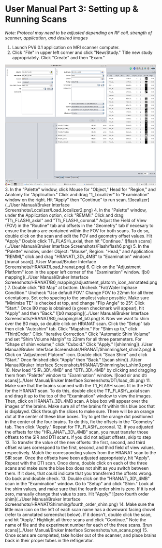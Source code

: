 # User Manual Part 3: Setting up & Running Scans  
*Note: Protocol may need to be adjusted depending on RF coil, strength of scanner, application, and desired images*

1. Launch PV6 0.1 application on MRI scanner computer.
2. Click "File" in upper left corner and click "New/Study." Title new study appropriately. Click "Create" and then "Exam." 
<img src="https://github.com/remmi-toolbox/Documentation/blob/master/03-setting-up-scans/Bruker_Interface_Screenshots/Naming_scan.png" width="500" height="400">
3. In the "Palette" window, click Mouse for "Object," Head for "Region," and Anatomy for "Application." Click and drag "1_Localizer" to "Examination" window on the right. Hit "Apply" then "Continue" to run scan. ![localizer](../User Manual/Bruker Interface Screenshots/Localizer/Load_localizer2.png) 
4. In the "Palette" window, under the Application option, click "REMMI." Click and drag "T1\_FLASH\_axial" and "T1\_FLASH\_coronal." Adjust the Field of View (FOV) in the "Routine" tab and offsets in the "Geometry" tab if necesary to ensure the brains are contained within the FOV for both scans. To do so, double click on the scan and edit the FOV and geometry offset values. Hit "Apply." Double click T1\_FLASH\_axial, then hit "Continue." ![flash scans](../User Manual/Bruker Interface Screenshots/Flash/flash6.png) 
5. In the "Palette" window, under Object: "Mouse", Region: "Head," and Application: "REMMI," click and drag "HRANAT\_3D\_4MB" to "Examination" window.![hranat scan](../User Manual/Bruker Interface Screenshots/HRANAT/Load_hranat.png) 
6. Click on the "Adjustment Platform" icon in the upper left corner of the "Examination" window. ![b0 mapping](../User Manual/Bruker Interface Screenshots/HRANAT/B0_mapping/adjustment_platorm_icon_annotated.png) 
7. Double click "B0 Map" at bottom. Uncheck "Fat/Water Inphase Condition." Uncheck "Use default FOV." Change FOV to 22mm for all three orientations. Set echo spacing to the smallest value possible. Make sure "Minimize TE" is checked at top, and change "Flip Angle" to 25°. Click "Start." Once B0 map is obtained (a green checkmark will appear), hit "Apply" and then "Back." ![b0 mapping](../User Manual/Bruker Interface Screenshots/HRANAT/B0_mapping/set_b0.png) 
8. Now we want to shim over the B0 map, so double click on HRANAT scan. Click the "Setup" tab then click "Autoshim" tab. Click "Mapshim." For "Shim up to," click "ThirdOrder." Click "Iterative Correction." Click "Automatic Shim Volume" and set "Shim Volume Margin" to 22mm for all three parameters. For "Shape of shim volume," click "Cuboid." Click "Apply." ![shimming](../User Manual/Bruker Interface Screenshots/HRANAT/Shimming/set_shim2.png) 
9. Click on "Adjustment Platorm" icon. Double click "Scan Shim" and click "Start." Once finished click "Apply" then "Back." ![scan shim](../User Manual/Bruker Interface Screenshots/HRANAT/Shimming/set_shim3.png)
10. Now load "SIR\_3D\_4MB" and "DTI\_3D\_4MB" by clicking and dragging them from "Palette" window to "Examination" window. ![load sir and dti scans](../User Manual/Bruker Interface Screenshots/DTI/load_dti.png)
11. Make sure that the brains scanned with the T1_FLASH  scans fit in the FOV for the HRANAT scan. To do this, double click the T1\_FLASH\_axial scan and drag it up to the top of the "Examination" window to view the images. Then, click on HRANAT\_3D\_4MB scan. A blue box will appear over the images of the brains. Make sure all of the brains fit within this blue box that is displayed. Click through the slices to make sure. There will be an orange dot at the center of these blue boxes. Try to get the orange dot positioned in the center of the four brains. To do this, fix the offsets in the "Geometry" tab. Then click "Apply." Repeat for T1\_FLASH\_coronal.
12. If you adjusted the offsets for the "HR\_ANAT\_3D\_4MB" scan, you must transfer those offsets to the SIR and DTI scans. If you did not adjust offsets, skip to step 13. To transfer the value of the new offsets: the first, second, and third offset values correspond to the first, second, and third field of view values, respectively. Match the corresponding values from the HRANAT scan to the SIR scan. Once the offsets have been adjusted appropriately, hit "Apply". Repeat with the DTI scan. Once done, double click on each of the three scans and make sure the blue box does not shift as you switch between them. If it does, that could indicate that you transferred the offsets wrong. Go back and double check. 
13. Double click on the "HRANAT\_3D\_4MB" scan in the "Examination" window. Go to "Setup" and click "Shim." Look at the shim values, and make sure that the fourth order shim is zero. If it is not zero, manually change that value to zero. Hit "Apply." ![zero fourth order shim](../User Manual/Bruker Interface Screenshots/HRANAT/Shimming/fourth_order_shim.png)
14. Make sure the little man icon on the left of each scan name has a downward facing shovel (refer to annotated screenshot below). If it doesn't, double click the scan, and hit "Apply." Highlight all three scans and click "Continue." Note the name of file and the experiment number for each of the three scans. ![run scans](../User Manual/Bruker Interface Screenshots/run_scans.png)
15. Once scans are completed, take holder out of the scanner, and place brains back in their proper tubes in the refrigerator. 
